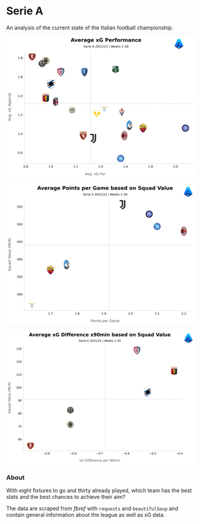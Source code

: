 # Serie A

An analysis of the current state of the Italian football championship.

![xG-performance](01_30-SerieA-2122/figures/xG-SerieA_2122.png)

![xG-performance](01_30-SerieA-2122/figures/xG-SerieA_2122-top7.png)

![xG-performance](01_30-SerieA-2122/figures/xG-SerieA_2122-bottom6.png)

### About

With eight fixtures to go and thirty already played, which team has the best stats and the best chances to achieve their aim?

The data are scraped from _fbref_ with `requests` and `beautifulSoup` and contain general information about the league as well as xG data.
